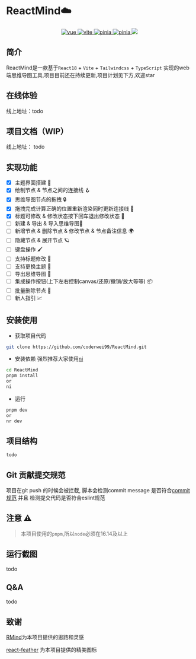 <h1>ReactMind☁️</h1>

<p align="center">
  <a href="https://github.com/facebook/react">
    <img src="https://img.shields.io/badge/react-18.2.0-brightgreen.svg" alt="vue">
  </a>
  <a href="https://github.com/vitejs/vite">
    <img src="https://img.shields.io/badge/vite-4.4.5-brightgreen.svg" alt="vite">
  </a>
  <a href="https://github.com/microsoft/TypeScript">
    <img src="https://img.shields.io/badge/typescript-5.0.2-brightgreen.svg" alt="pinia">
  </a>
  <a href="https://github.com/tailwindlabs/tailwindcss">
    <img src="https://img.shields.io/badge/tailwindcss-3.3.3-brightgreen.svg" alt="pinia">
  </a>
  <a href="https://github.com/coderwei99/ReactMind/LICENSE">
    <img src="https://img.shields.io/github/license/cloudhao1999/cloud-app-admin">
  </a>
</p>

## 简介

ReactMind是一款基于`React18` + `Vite` + `Tailwindcss` + `TypeScript` 实现的web端思维导图工具,项目目前还在持续更新,项目计划见下方,欢迎star

## 在线体验

线上地址：todo

## 项目文档（WIP）

线上地址： todo

## 实现功能

- [x] 主题界面搭建 🧭
- [x] 绘制节点 & 节点之间的连接线 🪝
- [x] 思维导图节点的拖拽 🔒
- [x] 拖拽完成计算正确的位置重新渲染同时更新连接线 🍍
- [x] 标题可修改 & 修改状态按下回车退出修改状态 🍔
- [ ] 新建 & 导出 & 导入思维导图📝
- [ ] 新增节点 & 删除节点 & 修改节点 & 节点备注信息 🌍
- [ ] 隐藏节点 & 展开节点 🪐
- [ ] 键盘操作 🖌️
- [ ] 支持标题修改 🎺
- [ ] 支持更换主题 🌈
- [ ] 导出思维导图 🌹
- [ ] 集成操作按钮(上下左右控制canvas/还原/撤销/放大等等) 📦
- [ ] 批量删除节点 📒
- [ ] 新人指引 📈

## 安装使用

- 获取项目代码

```bash
git clone https://github.com/coderwei99/ReactMind.git
```

- 安装依赖
强烈推荐大家使用[ni](https://github.com/antfu/ni.git)
```bash
cd ReactMind
pnpm install 
or
ni
```


- 运行

```bash
pnpm dev
or
nr dev
```

## 项目结构

```bash
todo
```

## Git 贡献提交规范

项目在git push 的时候会被拦截, 脚本会检测commit message 是否符合[commit 规范](https://www.conventionalcommits.org/en/v1.0.0/) 并且 检测提交代码是否符合eslint规范 

## 注意 ⚠️
> 本项目使用的`pnpm`,所以`node`必须在16.14及以上

## 运行截图
todo

## Q&A
todo

## 致谢
[RMind](https://github.com/Mongkii/RMind)为本项目提供的思路和灵感

[react-feather](https://github.com/feathericons/react-feather) 为本项目提供的精美图标